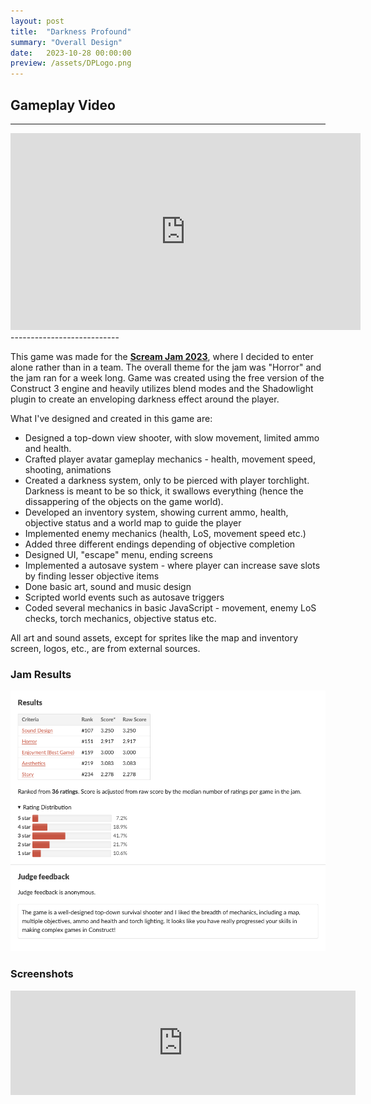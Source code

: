 ```yaml
---
layout: post
title:  "Darkness Profound"
summary: "Overall Design"
date:   2023-10-28 00:00:00
preview: /assets/DPLogo.png
---
```

## Gameplay Video
---------------------------

<iframe width="560" height="315" src="https://www.youtube.com/embed/gxZ5lGn4z0Y?si=e6YpI_lLaDrK_uQR" title="YouTube video player" frameborder="0" allow="accelerometer; autoplay; clipboard-write; encrypted-media; gyroscope; picture-in-picture; web-share" allowfullscreen></iframe>
---------------------------

This game was made for the **[Scream Jam 2023](https://itch.io/jam/scream-jam-2023)**, where I decided to enter alone rather than in a team. The overall theme for the jam was "Horror" and the jam ran for a week long. Game was created using the free version of the Construct 3 engine and heavily utilizes blend modes and the Shadowlight plugin to create an enveloping darkness effect around the player. 

What I've designed and created in this game are:

  * Designed a top-down view shooter, with slow movement, limited ammo and health. 
  * Crafted player avatar gameplay mechanics - health, movement speed, shooting, animations 
  * Created a darkness system, only to be pierced with player torchlight. Darkness is meant to be so thick, it swallows everything (hence the dissappering of the objects on the game world).
  * Developed an inventory system, showing current ammo, health, objective status and a world map to guide the player
  * Implemented enemy mechanics (health, LoS, movement speed etc.)
  * Added three different endings depending of objective completion
  * Designed UI, "escape" menu, ending screens
  * Implemented a autosave system - where player can increase save slots by finding lesser objective items
  * Done basic art, sound and music design
  * Scripted world events such as autosave triggers
  * Coded several mechanics in basic JavaScript - movement, enemy LoS checks, torch mechanics, objective status etc.

All art and sound assets, except for sprites like the map and inventory screen, logos, etc., are from external sources. 

### Jam Results
![Picture 1](/assets/DP_jamResults.png)

### Screenshots

<iframe frameborder="0" src="https://itch.io/embed/2318085" width="552" height="167"><a href="https://htramu.itch.io/darkness-profound">Darkness Profound by Umarth</a></iframe>